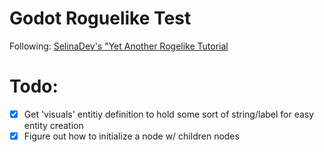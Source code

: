 # Godot Roguelike Test

Following: [SelinaDev's "Yet Another Rogelike Tutorial](
    https://selinadev.github.io/05-rogueliketutorial-01/
)

# Todo:
- [x] Get 'visuals' entitiy definition to hold some sort of string/label for 
  easy entity creation
- [x] Figure out how to initialize a node w/ children nodes